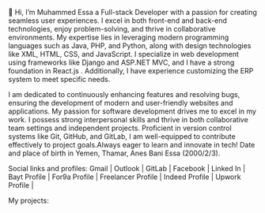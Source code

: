 👋 Hi, I’m Muhammed Essa a Full-stack Developer with a passion for creating seamless user experiences. I excel in both front-end and back-end technologies, enjoy problem-solving, and thrive in collaborative environments. My expertise lies in leveraging modern programming languages such as Java, PHP, and Python, along with design technologies like XML, HTML, CSS, and JavaScript. I specialize in web development using frameworks like Django and ASP.NET MVC, and I have a strong foundation in React.js . Additionally, I have experience customizing the ERP system to meet specific needs.

I am dedicated to continuously enhancing features and resolving bugs, ensuring the development of modern and user-friendly websites and applications. My passion for software development drives me to excel in my work. I possess strong interpersonal skills and thrive in both collaborative team settings and independent projects. Proficient in version control systems like Git, GitHub, and GitLab, I am well-equipped to contribute effectively to project goals.Always eager to learn and innovate in tech!
Date and place of birth in Yemen, Thamar, Anes Bani Essa  (2000/2/3).


Social links and profiles:
Gmail |
Outlook |
GitLab |
Facebook |
Linked In |
Bayt Profile |
For9a Profile |
Freelancer Profile |
Indeed Profile |
Upwork Profile |


My projects:
